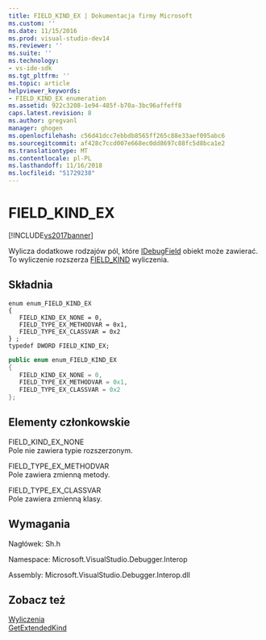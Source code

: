 ```yaml
---
title: FIELD_KIND_EX | Dokumentacja firmy Microsoft
ms.custom: ''
ms.date: 11/15/2016
ms.prod: visual-studio-dev14
ms.reviewer: ''
ms.suite: ''
ms.technology:
- vs-ide-sdk
ms.tgt_pltfrm: ''
ms.topic: article
helpviewer_keywords:
- FIELD_KIND_EX enumeration
ms.assetid: 922c3208-1e94-485f-b70a-3bc96affeff8
caps.latest.revision: 8
ms.author: gregvanl
manager: ghogen
ms.openlocfilehash: c56d41dcc7ebbdb8565ff265c88e33aef095abc6
ms.sourcegitcommit: af428c7ccd007e668ec0dd8697c88fc5d8bca1e2
ms.translationtype: MT
ms.contentlocale: pl-PL
ms.lasthandoff: 11/16/2018
ms.locfileid: "51729238"
---
```

# <a name="fieldkindex"></a>FIELD_KIND_EX
[!INCLUDE[vs2017banner](../../../includes/vs2017banner.md)]

Wylicza dodatkowe rodzajów pól, które [IDebugField](../../../extensibility/debugger/reference/idebugfield.md) obiekt może zawierać. To wyliczenie rozszerza [FIELD_KIND](../../../extensibility/debugger/reference/field-kind.md) wyliczenia.  
  
## <a name="syntax"></a>Składnia  
  
```cpp#  
enum enum_FIELD_KIND_EX  
{  
   FIELD_KIND_EX_NONE = 0,  
   FIELD_TYPE_EX_METHODVAR = 0x1,  
   FIELD_TYPE_EX_CLASSVAR = 0x2  
} ;  
typedef DWORD FIELD_KIND_EX;  
```  
  
```csharp  
public enum enum_FIELD_KIND_EX  
{  
   FIELD_KIND_EX_NONE = 0,  
   FIELD_TYPE_EX_METHODVAR = 0x1,  
   FIELD_TYPE_EX_CLASSVAR = 0x2  
};  
```  
  
## <a name="members"></a>Elementy członkowskie  
 FIELD_KIND_EX_NONE  
 Pole nie zawiera typie rozszerzonym.  
  
 FIELD_TYPE_EX_METHODVAR  
 Pole zawiera zmienną metody.  
  
 FIELD_TYPE_EX_CLASSVAR  
 Pole zawiera zmienną klasy.  
  
## <a name="requirements"></a>Wymagania  
 Nagłówek: Sh.h  
  
 Namespace: Microsoft.VisualStudio.Debugger.Interop  
  
 Assembly: Microsoft.VisualStudio.Debugger.Interop.dll  
  
## <a name="see-also"></a>Zobacz też  
 [Wyliczenia](../../../extensibility/debugger/reference/enumerations-visual-studio-debugging.md)   
 [GetExtendedKind](../../../extensibility/debugger/reference/idebugextendedfield-getextendedkind.md)

